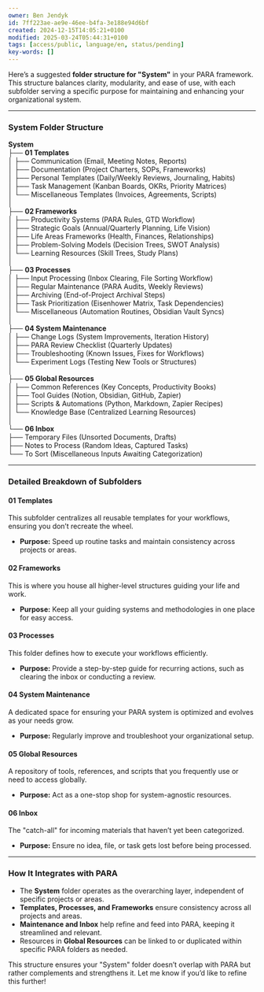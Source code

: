```yaml
---
owner: Ben Jendyk
id: 7ff223ae-ae9e-46ee-b4fa-3e188e94d6bf
created: 2024-12-15T14:05:21+0100
modified: 2025-03-24T05:44:31+0100
tags: [access/public, language/en, status/pending]
key-words: []
---
```


Here’s a suggested **folder structure for "System"** in your PARA framework. This structure balances clarity, modularity, and ease of use, with each subfolder serving a specific purpose for maintaining and enhancing your organizational system.

---

### **System Folder Structure**

**System**  
├── **01 Templates**  
│   ├── Communication (Email, Meeting Notes, Reports)  
│   ├── Documentation (Project Charters, SOPs, Frameworks)  
│   ├── Personal Templates (Daily/Weekly Reviews, Journaling, Habits)  
│   ├── Task Management (Kanban Boards, OKRs, Priority Matrices)  
│   └── Miscellaneous Templates (Invoices, Agreements, Scripts)  
│  
├── **02 Frameworks**  
│   ├── Productivity Systems (PARA Rules, GTD Workflow)  
│   ├── Strategic Goals (Annual/Quarterly Planning, Life Vision)  
│   ├── Life Areas Frameworks (Health, Finances, Relationships)  
│   ├── Problem-Solving Models (Decision Trees, SWOT Analysis)  
│   └── Learning Resources (Skill Trees, Study Plans)  
│  
├── **03 Processes**  
│   ├── Input Processing (Inbox Clearing, File Sorting Workflow)  
│   ├── Regular Maintenance (PARA Audits, Weekly Reviews)  
│   ├── Archiving (End-of-Project Archival Steps)  
│   ├── Task Prioritization (Eisenhower Matrix, Task Dependencies)  
│   └── Miscellaneous (Automation Routines, Obsidian Vault Syncs)  
│  
├── **04 System Maintenance**  
│   ├── Change Logs (System Improvements, Iteration History)  
│   ├── PARA Review Checklist (Quarterly Updates)  
│   ├── Troubleshooting (Known Issues, Fixes for Workflows)  
│   └── Experiment Logs (Testing New Tools or Structures)  
│  
├── **05 Global Resources**  
│   ├── Common References (Key Concepts, Productivity Books)  
│   ├── Tool Guides (Notion, Obsidian, GitHub, Zapier)  
│   ├── Scripts & Automations (Python, Markdown, Zapier Recipes)  
│   └── Knowledge Base (Centralized Learning Resources)  
│  
└── **06 Inbox**  
    ├── Temporary Files (Unsorted Documents, Drafts)  
    ├── Notes to Process (Random Ideas, Captured Tasks)  
    └── To Sort (Miscellaneous Inputs Awaiting Categorization)

---

### **Detailed Breakdown of Subfolders**

#### **01 Templates**  
This subfolder centralizes all reusable templates for your workflows, ensuring you don’t recreate the wheel.  
- **Purpose:** Speed up routine tasks and maintain consistency across projects or areas.  

#### **02 Frameworks**  
This is where you house all higher-level structures guiding your life and work.  
- **Purpose:** Keep all your guiding systems and methodologies in one place for easy access.  

#### **03 Processes**  
This folder defines how to execute your workflows efficiently.  
- **Purpose:** Provide a step-by-step guide for recurring actions, such as clearing the inbox or conducting a review.  

#### **04 System Maintenance**  
A dedicated space for ensuring your PARA system is optimized and evolves as your needs grow.  
- **Purpose:** Regularly improve and troubleshoot your organizational setup.  

#### **05 Global Resources**  
A repository of tools, references, and scripts that you frequently use or need to access globally.  
- **Purpose:** Act as a one-stop shop for system-agnostic resources.  

#### **06 Inbox**  
The "catch-all" for incoming materials that haven’t yet been categorized.  
- **Purpose:** Ensure no idea, file, or task gets lost before being processed.

---

### **How It Integrates with PARA**
- The **System** folder operates as the overarching layer, independent of specific projects or areas.  
- **Templates, Processes, and Frameworks** ensure consistency across all projects and areas.  
- **Maintenance and Inbox** help refine and feed into PARA, keeping it streamlined and relevant.  
- Resources in **Global Resources** can be linked to or duplicated within specific PARA folders as needed.  

This structure ensures your "System" folder doesn’t overlap with PARA but rather complements and strengthens it. Let me know if you’d like to refine this further!